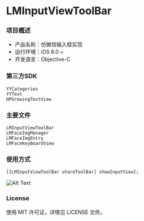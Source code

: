# LMInputViewToolBar

### 项目概述

* 产品名称：仿微信输入框实现
* 运行环境：iOS 8.0 +
* 开发语言：Objective-C

### 第三方SDK
```
YYCategories
YYText
HPGrowingTextView
```
### 主要文件
```
LMInputViewToolBar
LMFaceImgManager
LMFaceImgEntry
LMFaceKeyBoardView
```
### 使用方式
```
[[LMInputViewToolBar shareToolBar] showInputView];
```

![Alt Text](https://github.com/LgdMagic/LMInputViewToolBar/blob/master/demo.gif)


### License

使用 MIT 许可证，详情见 LICENSE 文件。

